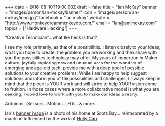 +++
date = 2016-08-10T19:00:00Z
draft = false
title = "Ian McKay"
banner = "images/person/ian-mckay/banner"
icon = "images/person/ian-mckay/icon.jpg"
facebook = "ian.mckay"
website = "http://www.monkeydreammonkeydo.com/"
email = "ian@amimckay.com"
topics = ["Hardware Hacking"]
+++

“Creative Technician”...what the heck is that?

I see my role, primarily, as that of a possibilitist. I listen closely to your ideas, what you hope to create, the problem you are working and then share with you the possibilities technology may offer. My years of immersion in Maker culture, joyfully exploring new and unusual uses for the wonders of emerging and age-old tech, provide me with a deep pool of possible solutions to your creative problems. While I am happy to help suggest solutions and inform you of the possibilities and challenges, I always keep in mind that the piece is YOUR work and will strive to help YOUR vision come to fruition. In those cases where a more collaborative model is what you are seeking, I would love to work with you to make our ideas a reality.

Arduinos...Sensors...Motion...LEDs...& more...

Ian's [banner image](http://deepdreamgenerator.com/ddream/56b79f0b2d) is a photo of his home at Scots Bay... reinterpreted by a machine influenced by the work of [Holly Carr](http://hollycarr.weebly.com/).
